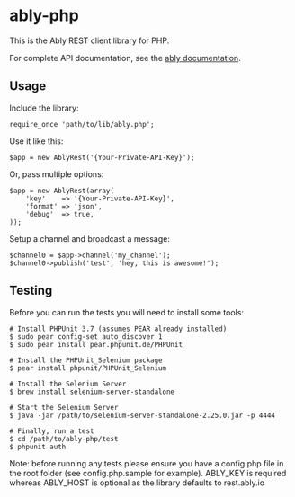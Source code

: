 # ably-php

This is the Ably REST client library for PHP.

For complete API documentation, see the [ably documentation](https://ably.io/documentation).

## Usage

Include the library:

    require_once 'path/to/lib/ably.php';

Use it like this:

    $app = new AblyRest('{Your-Private-API-Key}');

Or, pass multiple options:

    $app = new AblyRest(array(
        'key'    => '{Your-Private-API-Key}',
        'format' => 'json',
        'debug'  => true,
    ));

Setup a channel and broadcast a message:

    $channel0 = $app->channel('my_channel');
    $channel0->publish('test', 'hey, this is awesome!');


## Testing

Before you can run the tests you will need to install some tools:

    # Install PHPUnit 3.7 (assumes PEAR already installed)
    $ sudo pear config-set auto_discover 1
    $ sudo pear install pear.phpunit.de/PHPUnit

    # Install the PHPUnit_Selenium package
    $ pear install phpunit/PHPUnit_Selenium

    # Install the Selenium Server
    $ brew install selenium-server-standalone

    # Start the Selenium Server
    $ java -jar /path/to/selenium-server-standalone-2.25.0.jar -p 4444

    # Finally, run a test
    $ cd /path/to/ably-php/test
    $ phpunit auth

Note: before running any tests please ensure you have a config.php file in the root folder (see config.php.sample for example).
ABLY_KEY is required whereas ABLY_HOST is optional as the library defaults to rest.ably.io